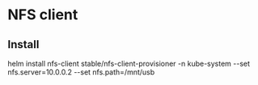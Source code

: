 # NFS client

## Install

helm install nfs-client stable/nfs-client-provisioner -n kube-system --set nfs.server=10.0.0.2 --set nfs.path=/mnt/usb